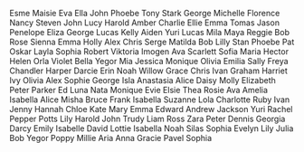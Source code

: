 Esme
Maisie
Eva
Ella
John
Phoebe
Tony Stark
George
Michelle
Florence
Nancy
Steven
John
Lucy
Harold
Amber
Charlie
Ellie
Emma
Tomas
Jason
Penelope
Eliza
George
Lucas
Kelly
Aiden
Yuri
Lucas
Mila
Maya
Reggie
Bob
Rose
Sienna
Emma
Holly
Alex
Chris
Serge
Matilda
Bob
Lilly
Stan
Phoebe
Pat
Oskar
Layla
Sophia
Robert
Viktoria
Imogen
Ava
Scarlett
Sofia
Maria
Hector
Helen
Orla
Violet
Bella
Yegor
Mia
Jessica
Monique
Olivia
Emilia
Sally
Freya
Chandler
Harper
Darcie
Erin
Noah
Willow
Grace
Chris
Ivan
Graham
Harriet
Ivy
Olivia
Alex
Sophie
George
Isla
Anastasia
Alice
Daisy
Molly
Elizabeth
Peter Parker
Ed
Luna
Nata
Monique
Evie
Elsie
Thea
Rosie
Ava
Amelia
Isabella
Alice
Misha
Bruce
Frank
Isabella
Suzanne
Lola
Charlotte
Ruby
Ivan
Jenny
Hannah
Chloe
Kate
Mary
Emma
Edward
Andrew
Jackson
Yuri
Rachel
Pepper Potts
Lily
Harold
John
Trudy
Liam
Ross
Zara
Peter
Dennis
Georgia
Darcy
Emily
Isabelle
David
Lottie
Isabella
Noah
Silas
Sophia
Evelyn
Lily
Julia
Bob
Yegor
Poppy
Millie
Aria
Anna
Gracie
Pavel
Sophia